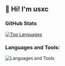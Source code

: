 <h2>👋 Hi! I'm usxc</h2>


<h3 align="left">GitHub Stats</h3>

<p align="left">
  <a href="https://github.com/anuraghazra/github-readme-stats">
    <img
      src="https://github-readme-stats.vercel.app/api/top-langs/?username=usxc&layout=compact&langs_count=8&theme=tokyonight&locale=en"
      alt="Top Languages"
    />
  </a>
</p>

<h3 align="left">Languages and Tools:</h3>
<p align="left">
  <img
    alt="Languages and Tools"
    src="https://skillicons.dev/icons?i=bash,html,css,js,ts,react,nextjs,nodejs,python,java,django,postgresql,tailwind,git,docker,linux&perline=9&theme=dark"
  />
</p>
